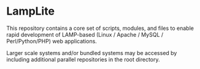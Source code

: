 # LampLite

This repository contains a core set of scripts, modules, and files to enable rapid development of LAMP-based (Linux / Apache / MySQL / Perl/Python/PHP) web applications.

Larger scale systems and/or bundled systems may be accessed by including additional parallel repositories in the root directory.


